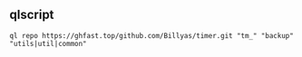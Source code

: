 ## qlscript

```
ql repo https://ghfast.top/github.com/Billyas/timer.git "tm_" "backup" "utils|util|common" 
```
